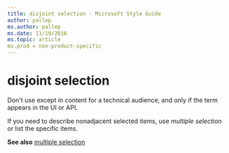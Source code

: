 ```yaml
---
title: disjoint selection - Microsoft Style Guide
author: pallep
ms.author: pallep
ms.date: 11/19/2016
ms.topic: article
ms.prod = non-product-specific
---
```


# disjoint selection

Don't use except in content for a technical audience, and only if the term appears in the UI or API. 

If you need to describe nonadjacent selected items, use *multiple selection* or list the specific items.

**See also** [multiple selection](/style-guide/a-z-word-list-term-collections/m/multiple-selection)
